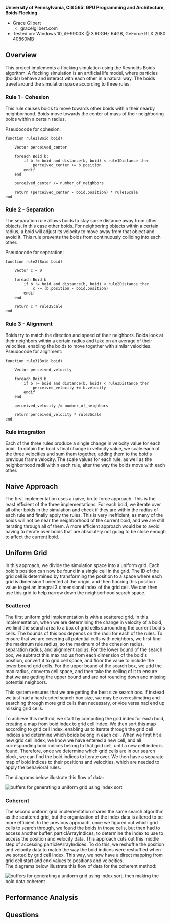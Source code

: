 **University of Pennsylvania, CIS 565: GPU Programming and Architecture,
Boids Flocking**

* Grace Gilbert
  * gracelgilbert.com
* Tested on: Windows 10, i9-9900K @ 3.60GHz 64GB, GeForce RTX 2080 40860MB

## Overview
This project implements a flocking simulation using the Reynolds Boids algorithm.  A flocking simulation is an artificial life model, where particles (boids) behave and interact with each other in a natural way.  The boids travel around the simulation space according to three rules:
### Rule 1 - Cohesion 
This rule causes boids to move towards other boids within their nearby neighborhood.  Boids move towards the center of mass of their neighboring boids within a certain radius.

Pseudocode for cohesion:
```
function rule1(Boid boid)

    Vector perceived_center

    foreach Boid b:
        if b != boid and distance(b, boid) < rule1Distance then
            perceived_center += b.position
        endif
    end

    perceived_center /= number_of_neighbors

    return (perceived_center - boid.position) * rule1Scale
end
```
### Rule 2 - Separation
The separation rule allows boids to stay some distance away from other objects, in this case other boids.  For neighboring objects within a certain radius, a boid will adjust its velocity to move away from that object and avoid it.  This rule prevents the boids from continuously colliding into each other.

Pseudocode for separation:
```
function rule2(Boid boid)

    Vector c = 0

    foreach Boid b
        if b != boid and distance(b, boid) < rule2Distance then
            c -= (b.position - boid.position)
        endif
    end

    return c * rule2Scale
end
```
### Rule 3 - Alignment
Boids try to match the direction and speed of their neighbors. Boids look at their neighbors within a certain radius and take on an average of their velocities, enabling the boids to move together with similar velocities.  
Pseudocode for alignment:
```
function rule3(Boid boid)

    Vector perceived_velocity

    foreach Boid b
        if b != boid and distance(b, boid) < rule3Distance then
            perceived_velocity += b.velocity
        endif
    end

    perceived_velocity /= number_of_neighbors

    return perceived_velocity * rule3Scale
end
```
### Rule integration
Each of the three rules produce a single change in velocity value for each boid.  To obtain the boid's final change in velocity value, we scale each of the three velocities and sum them together, adding them to the boid's previous frame velocity.  The scale values for each rule, as well as the neighborhood radii within each rule, alter the way the boids move with each other.

## Naive Approach
The first implementation uses a naive, brute force approach.  This is the least efficient of the three implementations.  For each boid, we iterate over all other boids in the simulation and check if they are within the radius of each rule and finally apply the rules. This is very inefficient, as many of the boids will not be near the neighborhood of the current boid, and we are still iterating through all of them.  A more efficient approach would be to avoid having to iterate over boids that are absolutely not going to be close enough to affect the current boid. 

## Uniform Grid
In this approach, we divide the simulation space into a uniform grid.  Each boid's position can now be found in a single cell in the grid.  The ID of the grid cell is determined by transforming the position to a space where each grid is dimension 1 oriented at the origin, and then flooring this position value to get an integral 3 dimensional index of the grid cell.  We can then use this grid to help narrow down the neighborhood search space.
### Scattered
The first uniform grid implementation is with a scattered grid. In this implementation, when we are determining the change in velocity of a boid, we limit the search area to a box of grid cells surrounding the current boid's cells.  The bounds of this box depends on the radii for each of the rules. To ensure that we are covering all potential cells with neighbors, we first find the maximum rule radius, so the maximum of the cohesion radius, separation radius, and alignment radius.  For the lower bound of the search box, we subtract this max radius from each dimension of the boid's position, convert it to grid cell space, and floor the value to include the lower bound grid cells. For the upper bound of the search box, we add the max radius, converto cell space, and then take the ceiling of it to ensure that we are getting the upper bound and are not rounding down and missing potential neighbors.  

This system ensures that we are getting the best size search box.  If instead we just had a hard coded search box size, we may be overestimating and searching through more grid cells than necessary, or vice versa nad end up missing grid cells.  

To achieve this method, we start by computing the grid index for each boid, creating a map from boid index to grid cell index.  We then sort this map according to grid cell index, enabling us to iterate through the grid cell indices and determine which boids belong in each cell.  When we first hit a new grid cell index, we know we have entered a new cell, and all corresponding boid indices belong to that grid cell, until a new cell index is found.  Therefore, once we determine which grid cells are in our search block, we can find the boid indices to iterate over.  We then have a separate map of boid indices to their positions and velocities, which are needed to apply the behavioral rules.

The diagrams below illustrate this flow of data:

![buffers for generating a uniform grid using index sort](images/Boids%20Ugrids%20buffers%20naive.png)

### Coherent
The second uniform grid implementation shares the same search algorithm as the scattered grid, but the organization of the index data is altered to be more efficient.  In the previous approach, once we figured out which grid cells to search through, we found the boids in those cells, but then had to access another buffer, particlArrayIndices, to determine the index to use to access the position and velocity data.  This approach cuts out this middle step of accessing particleArrayIndices.  To do this, we reshuffle the position and velocity data to match the way the boid indices were reshuffled when we sorted by grid cell index.  This way, we now have a direct mapping from grid cell start and end values to positions and velocities.  
The diagrams below illustrate this flow of data for the coherent method:

![buffers for generating a uniform grid using index sort, then making the boid data coherent](images/Boids%20Ugrids%20buffers%20data%20coherent.png)

## Performance Analysis

## Questions



